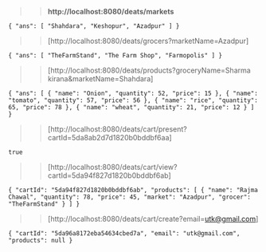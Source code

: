 >> **http://localhost:8080/deats/markets**

`{
      "ans": [
          "Shahdara",
          "Keshopur",
          "Azadpur"
      ]
 }`

>>[http://localhost:8080/deats/grocers?marketName=Azadpur]

`{
     "ans": [
         "TheFarmStand",
         "The Farm Shop",
         "Farmopolis"
     ]
 }`
 
>>[http://localhost:8080/deats/products?groceryName=Sharma kirana&marketName=Shahdara]

`{
     "ans": [
         {
             "name": "Onion",
             "quantity": 52,
             "price": 15
         },
         {
             "name": "tomato",
             "quantity": 57,
             "price": 56
         },
         {
             "name": "rice",
             "quantity": 65,
             "price": 78
         },
         {
             "name": "wheat",
             "quantity": 21,
             "price": 12
         }
     ]
 }`
 
 >>[http://localhost:8080/deats/cart/present?cartId=5da8ab2d7d1820b0bddbf6aa]

`true`
 
 >>[http://localhost:8080/deats/cart/view?cartId=5da94f827d1820b0bddbf6ab]

`{
     "cartId": "5da94f827d1820b0bddbf6ab",
     "products": [
         {
             "name": "Rajma Chawal",
             "quantity": 78,
             "price": 45,
             "market": "Azadpur",
             "grocer": "TheFarmStand"
         }
     ]
 }`
 
 >>[http://localhost:8080/deats/cart/create?email=utk@gmail.com]

`{
     "cartId": "5da96a8172eba54634cbed7a",
     "email": "utk@gmail.com",
     "products": null
 }`







